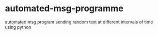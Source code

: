 # automated-msg-programme
 automated msg program sending random text at different intervals of time using python
